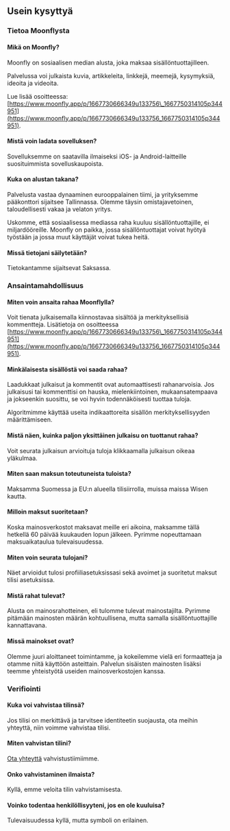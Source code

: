 Usein kysyttyä
---

### Tietoa Moonflysta

#### Mikä on Moonfly?

Moonfly on sosiaalisen median alusta, joka maksaa sisällöntuottajilleen.

Palvelussa voi julkaista kuvia, artikkeleita, linkkejä, meemejä, kysymyksiä, ideoita ja videoita.

Lue lisää osoitteessa: [https://www.moonfly.app/p/1667730666349u133756\_1667750314105p344951](https://www.moonfly.app/p/1667730666349u133756_1667750314105p344951).

#### Mistä voin ladata sovelluksen?

Sovelluksemme on saatavilla ilmaiseksi iOS- ja Android-laitteille suosituimmista sovelluskaupoista.

#### Kuka on alustan takana?

Palvelusta vastaa dynaaminen eurooppalainen tiimi, ja yrityksemme pääkonttori sijaitsee Tallinnassa. Olemme täysin omistajavetoinen, taloudellisesti vakaa ja velaton yritys.

Uskomme, että sosiaalisessa mediassa raha kuuluu sisällöntuottajille, ei miljardööreille. Moonfly on paikka, jossa sisällöntuottajat voivat hyötyä työstään ja jossa muut käyttäjät voivat tukea heitä.

#### Missä tietojani säilytetään?

Tietokantamme sijaitsevat Saksassa.

### Ansaintamahdollisuus

#### Miten voin ansaita rahaa Moonflylla?

Voit tienata julkaisemalla kiinnostavaa sisältöä ja merkityksellisiä kommentteja. Lisätietoja on osoitteessa [https://www.moonfly.app/p/1667730666349u133756\_1667750314105p344951](https://www.moonfly.app/p/1667730666349u133756_1667750314105p344951).

#### Minkälaisesta sisällöstä voi saada rahaa?

Laadukkaat julkaisut ja kommentit ovat automaattisesti rahanarvoisia. Jos julkaisusi tai kommenttisi on hauska, mielenkiintoinen, mukaansatempaava ja jokseenkin suosittu, se voi hyvin todennäköisesti tuottaa tuloja.

Algoritmimme käyttää useita indikaattoreita sisällön merkityksellisyyden määrittämiseen. 

#### Mistä näen, kuinka paljon yksittäinen julkaisu on tuottanut rahaa?

Voit seurata julkaisun arvioituja tuloja klikkaamalla julkaisun oikeaa yläkulmaa.

#### Miten saan maksun toteutuneista tuloista?

Maksamma Suomessa ja EU:n alueella tilisiirrolla, muissa maissa Wisen kautta.

#### Milloin maksut suoritetaan?

Koska mainosverkostot maksavat meille eri aikoina, maksamme tällä hetkellä 60 päivää kuukauden lopun jälkeen. Pyrimme nopeuttamaan maksuaikataulua tulevaisuudessa.

#### Miten voin seurata tulojani?

Näet arvioidut tulosi profiiliasetuksissasi sekä avoimet ja suoritetut maksut tilisi asetuksissa.

#### Mistä rahat tulevat?

Alusta on mainosrahotteinen, eli tulomme tulevat mainostajilta. Pyrimme pitämään mainosten määrän kohtuullisena, mutta samalla sisällöntuottajille kannattavana.

#### Missä mainokset ovat?

Olemme juuri aloittaneet toimintamme, ja kokeilemme vielä eri formaatteja ja otamme niitä käyttöön asteittain. Palvelun sisäisten mainosten lisäksi teemme yhteistyötä useiden mainosverkostojen kanssa.

### Verifiointi

#### Kuka voi vahvistaa tilinsä?

Jos tilisi on merkittävä ja tarvitsee identiteetin suojausta, ota meihin yhteyttä, niin voimme vahvistaa tilisi.

#### Miten vahvistan tilini?

[Ota yhteyttä](/!/contact) vahvistustiimiimme.

#### Onko vahvistaminen ilmaista?

Kyllä, emme veloita tilin vahvistamisesta.

#### Voinko todentaa henkilöllisyyteni, jos en ole kuuluisa?

Tulevaisuudessa kyllä, mutta symboli on erilainen.
